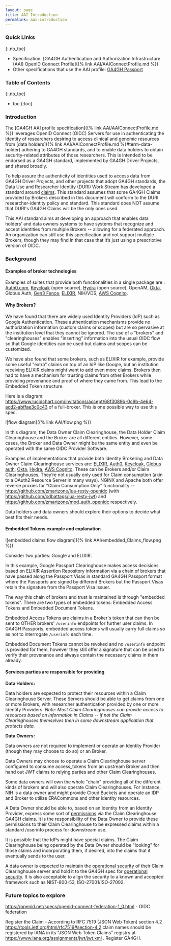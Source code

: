 ```yaml
---
layout: page
title: AAI Introduction
permalink: aai-introduction
---
```


### Quick Links
{:.no_toc}

- Specification: [GA4GH Authentication and Authorization Infrastructure (AAI) OpenID Connect Profile]({% link AAI/AAIConnectProfile.md %})
- Other specifications that use the AAI profile: [GA4GH Passport](https://bit.ly/ga4gh-passport-v1)

### Table of Contents
{:.no_toc}

* toc
{:toc}

### Introduction

The [GA4GH AAI profile specification]({% link AAI/AAIConnectProfile.md %})
leverages OpenID Connect (OIDC) Servers for use in authenticating the identity of
researchers desiring to access clinical and genomic resources from [data
holders]({% link AAI/AAIConnectProfile.md %}#term-data-holder)
adhering to GA4GH standards, and to enable data holders to obtain security-related
attributes of those researchers. This is intended to be endorsed as a GA4GH standard,
implemented by GA4GH Driver Projects, and shared broadly.

To help assure the authenticity of identities used to access data from GA4GH
Driver Projects, and other projects that adopt GA4GH standards, the Data Use and
Researcher Identity (DURI) Work Stream has developed a standard around
[claims](https://github.com/ga4gh-duri/ga4gh-duri.github.io/tree/master/researcher_ids).
This standard assumes that some GA4GH Claims provided
by Brokers described in this document will conform to the DURI researcher-identity
policy and standard. This standard does NOT assume that DURI's GA4GH Claims will be
the only ones used.

This AAI standard aims at developing an approach that enables data holders’ and data owners 
systems to have systems that recognize and accept identities from multiple Brokers -- allowing for
a federated approach. An organization can still use this specification and not
support multiple Brokers, though they may find in that case that it’s just using
a prescriptive version of OIDC.

### Background

#### Examples of broker technologies

Examples of suites that provide both functionalities in a single package are :
[Auth0.com](https://auth0.com/), [Keycloak](https://www.keycloak.org) (open
source), [Hydra](https://github.com/ory/hydra) (open source), OpenAM,
[Okta](https://www.okta.com/), Globus Auth, [Gen3
Fence](https://github.com/uc-cdis/fence),
[ELIXIR](https://elixir-europe.org/services/compute/aai), NIH/VDS, [AWS
Cognito](https://aws.amazon.com/cognito/).

#### Why Brokers?

We have found that there are widely used Identity Providers (IdP) such as Google
Authentication. These authentication mechanisms provide no authorization
information (custom claims or scopes) but are so pervasive at the institution
level that they cannot be ignored. The use of a "brokers" and "clearinghouses"
enables "inserting" information into the usual OIDC flow so that Google
identities can be used but claims and scopes can be customized.

We have also found that some brokers, such as ELIXIR for example, provide
some useful "extra" claims on top of an IdP like Google, but an institution
receiving ELIXIR claims might want to add even more claims. Brokers then
had to have a mechanism for trusting claims from other Brokers while
providing provenance and proof of where they came from. This lead to
the Embedded Token structure.  

Here is a diagram:
<https://www.lucidchart.com/invitations/accept/68f3089b-0c9b-4e64-acd2-abffae3c0c43>
of a full-broker. This is one possible way to use this spec.

![flow diagram]({% link AAI/flow.png %})

In this diagram, the Data Owner Claim Clearinghouse, the Data Holder Claim
Clearinghouse and the Broker are all different entities. However, some cases,
the Broker and Data Owner might be the same entity and
even be operated with the same OIDC Provider Software.

Examples of implementations that provide both Identity Brokering and Data Owner
Claim Clearinghouse services are:
[ELIXIR](https://docs.google.com/document/d/1hD0lsxotLvPaML_CSydVX6rJ-zogAH2nRVl4ax4gW1o/edit#heading=h.eilp6df62hbd),
[Auth0](http://auth0.com), [Keycloak](http://keycloak.org), [Globus
auth](https://www.globus.org/tags/globus-auth), [Okta](https://www.okta.com/),
[Hydra](https://github.com/ory/hydra), [AWS
Cognito](https://aws.amazon.com/cognito/). These can be Brokers and/or
Claim Clearinghouses. They’re not usually only used for Claim consumption (akin
to a OAuth2 Resource Server in many ways). NGINX and Apache both offer reverse
proxies for "Claim Consumption Only" functionality --
<https://github.com/zmartzone/lua-resty-openidc> (with
<https://github.com/cdbattags/lua-resty-jwt>) and
<https://github.com/zmartzone/mod_auth_openidc> respectively.

Data holders and data owners should explore their options to decide what best
fits their needs.

#### Embedded Tokens example and explanation

![embedded claims flow diagram]({% link AAI/embedded_Claims_flow.png %})

Consider two parties: Google and ELIXIR.  

In this example, Google Passport Clearinghouse makes access decisions based
on ELIXIR Assertion Repository information via a chain of brokers that have
passed along the Passport Visas in standard GA4GH Passport format where the
Passports are signed by different Brokers but the Passport Visas retain
the signature from the Passport Visa Issuer. 

The way this chain of brokers and trust is maintained is through
"embedded tokens". There are two types of embedded
tokens: Embedded Access Tokens and Embedded Document Tokens. 

Embedded Access Tokens are claims in a Broker's token that can then be
sent to OTHER brokers' `/userinfo` endpoints for further user claims.
In GA4GH Passports, embedded access tokens will usually carry full claims
so as not to interrogate `/userinfo` each time.

Embedded Document Tokens cannot be revoked and no `/userinfo` endpoint
is provided for them, however they still offer a signature that can
be used to verify their provenance and always contain the necessary
claims in them already.

#### Services parties are responsible for providing 

**Data Holders:**

Data holders are expected to protect their resources within a Claim
Clearinghouse Server. These Servers should be able to get claims from one or
more Brokers, with researcher authentication provided by one or more Identity
Providers. *Note: Most Claim Clearinghouses can provide access to resources
based on information in Claims -- if not the Claim Clearinghouses themselves
then in some downstream application that protects data.*

**Data Owners:**

Data owners are not required to implement or operate an Identity Provider
(though they may choose to do so) or an Broker.

Data Owners may choose to operate a Claim Clearinghouse server configured
to consume access_tokens from an upstream Broker and then hand out JWT
claims to relying parties and other Claim Clearinghouses.

Some data owners will own the whole "chain" providing all of the different kinds
of brokers and will also operate Claim Clearinghouses. For instance, NIH is a
data owner and might provide Cloud Buckets and operate an IDP and Broker to
utilize ERACommons and other identity resources.

A Data Owner should be able to, based on an Identity from an Identity Provider,
express some sort of [permissions](#ga4gh-jwt-format) via the Claim Clearinghouse
GA4GH claims. It is the responsibility of the Data Owner to provide these
permissions to their Claim Clearinghouse to be expressed claims within a standard
/userinfo process for downstream use.

It is possible that the IdPs might have special claims. The Claim Clearinghouse
being operated by the Data Owner should be "looking" for those claims and
incorporating them, if desired, into the claims that it eventually sends to the
user.

A data owner is expected to maintain the [operational
security](https://github.com/ga4gh/data-security) of their Claim Clearinghouse
server and hold it to the GA4GH spec for [operational
security](https://github.com/ga4gh/data-security). It is also acceptable to
align the security to a known and accepted framework such as NIST-800-53,
ISO-27001/ISO-27002.

### Future topics to explore

<https://openid.net/specs/openid-connect-federation-1_0.html> - OIDC federation

Register the Claim - According to RFC 7519 (JSON Web Token) section 4.2
<https://tools.ietf.org/html/rfc7519#section-4.2> claim names should be
registered by IANA in its "JSON Web Token Claims" registry at
<https://www.iana.org/assignments/jwt/jwt.xml> . Register GA4GH.
